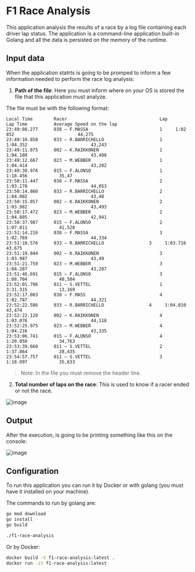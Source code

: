 # F1 Race Analysis

This application analysis the results of a race by a log file containing each driver lap status.  The application is a command-line application built-in Golang and all the data is persisted on the memory of the runtime. 

## Input data

When the application statrts is going to be promped to inform a few information needed to
perform the race log analysis:

1. <b>Path of the file</b>: Here you must inform where on your OS is stored the file that this application must analyze. 

The file must be with the following format:

```text
Local Time        Racer                                   Lap             Lap Time          Average Speed on the lap
23:49:08.277      038 – F.MASSA                           1		1:02 852                        44,275
23:49:10.858      033 – R.BARRICHELLO                     1		1:04.352                        43,243
23:49:11.075      002 – K.RAIKKONEN                       1             1:04.108                        43,408
23:49:12.667      023 – M.WEBBER                          1		1:04.414                        43,202
23:49:30.976      015 – F.ALONSO                          1		1:18.456			35,47
23:50:11.447      038 – F.MASSA                           2		1:03.170                        44,053
23:50:14.860      033 – R.BARRICHELLO                     2		1:04.002                        43,48
23:50:15.057      002 – K.RAIKKONEN                       2             1:03.982                        43,493
23:50:17.472      023 – M.WEBBER                          2		1:04.805                        42,941
23:50:37.987      015 – F.ALONSO                          2		1:07.011			41,528
23:51:14.216      038 – F.MASSA                           3		1:02.769                        44,334
23:51:18.576      033 – R.BARRICHELLO		          3		1:03.716                        43,675
23:51:19.044      002 – K.RAIKKONEN                       3		1:03.987                        43,49
23:51:21.759      023 – M.WEBBER                          3		1:04.287                        43,287
23:51:46.691      015 – F.ALONSO                          3		1:08.704			40,504
23:52:01.796      011 – S.VETTEL                          1		3:31.315			13,169
23:52:17.003      038 – F.MASS                            4		1:02.787                        44,321
23:52:22.586      033 – R.BARRICHELLO		          4		1:04.010                        43,474
23:52:22.120      002 – K.RAIKKONEN                       4		1:03.076                        44,118
23:52:25.975      023 – M.WEBBER                          4		1:04.216                        43,335
23:53:06.741      015 – F.ALONSO                          4		1:20.050			34,763
23:53:39.660      011 – S.VETTEL                          2		1:37.864			28,435
23:54:57.757      011 – S.VETTEL                          3		1:18.097			35,633

```

>Note:
>In the file you must remove the header line.

2. <b>Total number of laps on the race</b>: This is used to know if a racer ended or not the race. 

![image](https://user-images.githubusercontent.com/40045069/211218380-25dec1c4-14fe-4bc4-81a9-f1c14218118b.png)

## Output

After the execution, is going to be printing something like this on the console:

![image](https://user-images.githubusercontent.com/40045069/220788885-dd1aef73-1277-4071-b608-7156a0fa427f.png)

## Configuration

To run this application you can run it by Docker or with golang (you must have it installed on your machine).

The commands to run by golang are:

```bash
go mod download
go install
go build

./f1-race-analysis
```

Or by Docker:

```bash
docker build -t f1-race-analysis:latest .
docker run -it f1-race-analysis:latest
```
